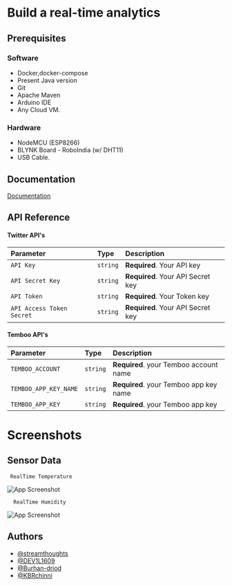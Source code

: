 
# Build a real-time analytics


## Prerequisites

### Software
- Docker,docker-compose
- Present Java version
- Git
- Apache Maven
- Arduino IDE
- Any Cloud VM.

### Hardware
- NodeMCU (ESP8266)
- BLYNK Board - RoboIndia (w/ DHT11)
- USB Cable.
 



## Documentation

[Documentation](https://docs.google.com/document/d/1GOI28P2BzC3pqisgpJTjDaDp-_lK9pUgmrmC3IjGcDg/edit?usp=sharing)

  
## API Reference

#### Twitter API's


| Parameter | Type     | Description                |
| :-------- | :------- | :------------------------- |
| `API Key`  | `string` | **Required**. Your API key |
| `API Secret Key`  | `string` | **Required**. Your API Secret key |
| `API Token`  | `string` | **Required**. Your Token key |
| `API Access Token Secret` | `string` | **Required**. Your API Secret key |


#### Temboo API's



| Parameter | Type     | Description                       |
| :-------- | :------- | :-------------------------------- |
| `TEMBOO_ACCOUNT`      | `string` | **Required**. your Temboo account name |
| `TEMBOO_APP_KEY_NAME`      | `string` | **Required**. your Temboo app key name |
| `TEMBOO_APP_KEY`      | `string` | **Required**. your Temboo app key |



  
# Screenshots
## Sensor Data
     RealTime Temperature

  ![App Screenshot](https://cdn.discordapp.com/attachments/860857772597051395/873840267952807956/unknown.png)

      RealTime Humidity

   ![App Screenshot](https://cdn.discordapp.com/attachments/860857772597051395/873840652864081960/unknown.png)

## Authors

- [@streamthoughts](https://github.com/streamthoughts)
- [@DEV1L1609](https://github.com/DEV1L1609)
- [@Burhan-driod](https://github.com/Burhan-driod)
- [@KBRchinni](https://github.com/KBRChinni)

  
